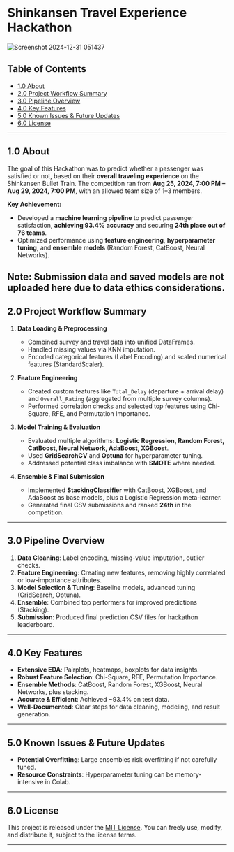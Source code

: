 # Shinkansen Travel Experience Hackathon
![Screenshot 2024-12-31 051437](https://github.com/user-attachments/assets/9246a5e8-1d36-4c44-b87b-a759b25836f3)
## Table of Contents
- [1.0 About](#10-about)
- [2.0 Project Workflow Summary](#20-project-workflow-summary)
- [3.0 Pipeline Overview](#30-pipeline-overview)
- [4.0 Key Features](#40-key-features)
- [5.0 Known Issues & Future Updates](#50-known-issues--future-updates)
- [6.0 License](#60-license)

---
## 1.0 About
The goal of this Hackathon was to predict whether a passenger was satisfied or not, based on their **overall traveling experience** on the Shinkansen Bullet Train. The competition ran from **Aug 25, 2024, 7:00 PM – Aug 29, 2024, 7:00 PM**, with an allowed team size of 1–3 members.

**Key Achievement:**  
- Developed a **machine learning pipeline** to predict passenger satisfaction, **achieving 93.4% accuracy** and securing **24th place out of 76 teams**.  
- Optimized performance using **feature engineering**, **hyperparameter tuning**, and **ensemble models** (Random Forest, CatBoost, Neural Networks).

**Note:** Submission data and saved models are not uploaded here due to data ethics considerations.
---

## 2.0 Project Workflow Summary
1. **Data Loading & Preprocessing**  
   - Combined survey and travel data into unified DataFrames.  
   - Handled missing values via KNN imputation.  
   - Encoded categorical features (Label Encoding) and scaled numerical features (StandardScaler).

2. **Feature Engineering**  
   - Created custom features like `Total_Delay` (departure + arrival delay) and `Overall_Rating` (aggregated from multiple survey columns).  
   - Performed correlation checks and selected top features using Chi-Square, RFE, and Permutation Importance.

3. **Model Training & Evaluation**  
   - Evaluated multiple algorithms: **Logistic Regression, Random Forest, CatBoost, Neural Network, AdaBoost, XGBoost**.  
   - Used **GridSearchCV** and **Optuna** for hyperparameter tuning.  
   - Addressed potential class imbalance with **SMOTE** where needed.

4. **Ensemble & Final Submission**  
   - Implemented **StackingClassifier** with CatBoost, XGBoost, and AdaBoost as base models, plus a Logistic Regression meta-learner.  
   - Generated final CSV submissions and ranked **24th** in the competition.

---

## 3.0 Pipeline Overview
1. **Data Cleaning**: Label encoding, missing-value imputation, outlier checks.  
2. **Feature Engineering**: Creating new features, removing highly correlated or low-importance attributes.  
3. **Model Selection & Tuning**: Baseline models, advanced tuning (GridSearch, Optuna).  
4. **Ensemble**: Combined top performers for improved predictions (Stacking).  
5. **Submission**: Produced final prediction CSV files for hackathon leaderboard.

---

## 4.0 Key Features
- **Extensive EDA**: Pairplots, heatmaps, boxplots for data insights.  
- **Robust Feature Selection**: Chi-Square, RFE, Permutation Importance.  
- **Ensemble Methods**: CatBoost, Random Forest, XGBoost, Neural Networks, plus stacking.  
- **Accurate & Efficient**: Achieved ~93.4% on test data.  
- **Well-Documented**: Clear steps for data cleaning, modeling, and result generation.

---

## 5.0 Known Issues & Future Updates
- **Potential Overfitting**: Large ensembles risk overfitting if not carefully tuned.  
- **Resource Constraints**: Hyperparameter tuning can be memory-intensive in Colab.  

---

## 6.0 License
This project is released under the [MIT License](./LICENSE). You can freely use, modify, and distribute it, subject to the license terms.

---
